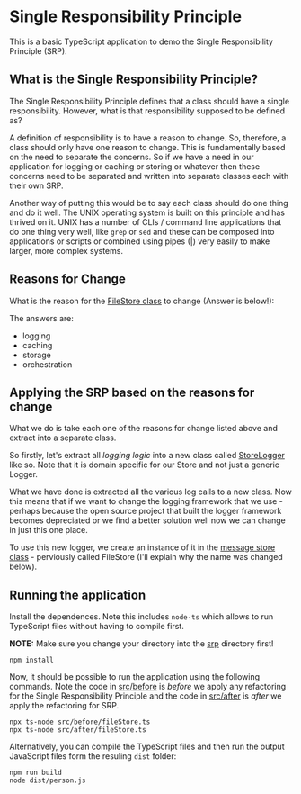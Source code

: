 # Single Responsibility Principle

This is a basic TypeScript application to demo the Single Responsibility Principle (SRP).

## What is the Single Responsibility Principle?

The Single Responsibility Principle defines that a class should have a single responsibility. However, what is that responsibility supposed to be defined as?

A definition of responsibility is to have a reason to change. So, therefore, a class should only have one reason to change. This is fundamentally based on the need to separate the concerns. So if we have a need in our application for logging or caching or storing or whatever then these concerns need to be separated and written into separate classes each with their own SRP.

Another way of putting this would be to say each class should do one thing and do it well. The UNIX operating system is built on this principle and has thrived on it. UNIX has a number of CLIs / command line applications that do one thing very well, like `grep` or `sed` and these can be composed into applications or scripts or combined using pipes (|) very easily to make larger, more complex systems.

## Reasons for Change

What is the reason for the [FileStore class](./src/before/fileStore.ts) to change (Answer is below!):

The answers are:

* logging
* caching
* storage
* orchestration

## Applying the SRP based on the reasons for change

What we do is take each one of the reasons for change listed above and extract into a separate class.

So firstly, let's extract all _logging logic_ into a new class called [StoreLogger](./src/after/storeLogger.ts) like so. Note that it is domain specific for our Store and not just a generic Logger.

What we have done is extracted all the various log calls to a new class. Now this means that if we want to change the logging framework that we use - perhaps because the open source project that built the logger framework becomes depreciated or we find a better solution well now we can change in just this one place.

To use this new logger, we create an instance of it in the [message store class](./src/after/messageStore.ts) - perviously called FileStore (I'll explain why the name was changed below).

## Running the application

Install the dependences. Note this includes `node-ts` which allows to run TypeScript files without having to compile first.

**NOTE:** Make sure you change your directory into the [srp](./srp) directory first!

```
npm install
```

Now, it should be possible to run the application using the following commands. Note the code in [src/before](./src/before) is _before_ we apply any refactoring for the Single Responsibility Principle and the code in [src/after](./src/after) is _after_ we apply the refactoring for SRP.

```
npx ts-node src/before/fileStore.ts
npx ts-node src/after/fileStore.ts
```

Alternatively, you can compile the TypeScript files and then run the output JavaScript files form the resuling `dist` folder:

```
npm run build
node dist/person.js
```